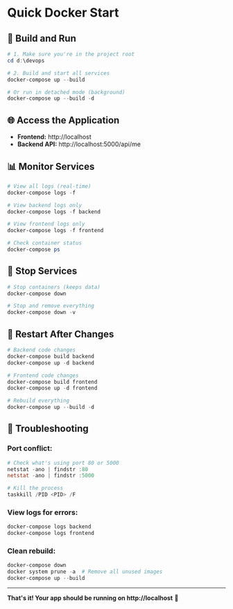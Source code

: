 # Quick Docker Start

## 🚀 Build and Run

```powershell
# 1. Make sure you're in the project root
cd d:\devops

# 2. Build and start all services
docker-compose up --build

# Or run in detached mode (background)
docker-compose up --build -d
```

## 🌐 Access the Application

- **Frontend:** http://localhost
- **Backend API:** http://localhost:5000/api/me

## 📊 Monitor Services

```powershell
# View all logs (real-time)
docker-compose logs -f

# View backend logs only
docker-compose logs -f backend

# View frontend logs only
docker-compose logs -f frontend

# Check container status
docker-compose ps
```

## 🛑 Stop Services

```powershell
# Stop containers (keeps data)
docker-compose down

# Stop and remove everything
docker-compose down -v
```

## 🔄 Restart After Changes

```powershell
# Backend code changes
docker-compose build backend
docker-compose up -d backend

# Frontend code changes
docker-compose build frontend
docker-compose up -d frontend

# Rebuild everything
docker-compose up --build -d
```

## 🐛 Troubleshooting

### Port conflict:
```powershell
# Check what's using port 80 or 5000
netstat -ano | findstr :80
netstat -ano | findstr :5000

# Kill the process
taskkill /PID <PID> /F
```

### View logs for errors:
```powershell
docker-compose logs backend
docker-compose logs frontend
```

### Clean rebuild:
```powershell
docker-compose down
docker system prune -a  # Remove all unused images
docker-compose up --build
```

---

**That's it! Your app should be running on http://localhost** 🎉
